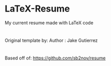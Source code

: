 # LaTeX-Resume
My current resume made with LaTeX code

#
Original template by:
Author : Jake Gutierrez
#
Based off of: https://github.com/sb2nov/resume
